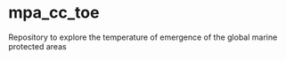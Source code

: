 # mpa_cc_toe
Repository to explore the temperature of emergence of the global marine protected areas
